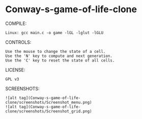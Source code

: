 # Conway-s-game-of-life-clone
COMPILE:

	Linux: gcc main.c -o game -lGL -lglut -lGLU
CONTROLS:

	Use the mouse to change the state of a cell.
	Use the 'N' key to compute and next generation.
	Use the 'C' key to reset the state of all cells.
	
LICENSE:

	GPL v3

SCREENSHOTS:

	![alt tag](Conway-s-game-of-life-clone/screenshots/Screenshot_menu.png)
	![alt tag](Conway-s-game-of-life-clone/screenshots/Screenshot_grid.png)
